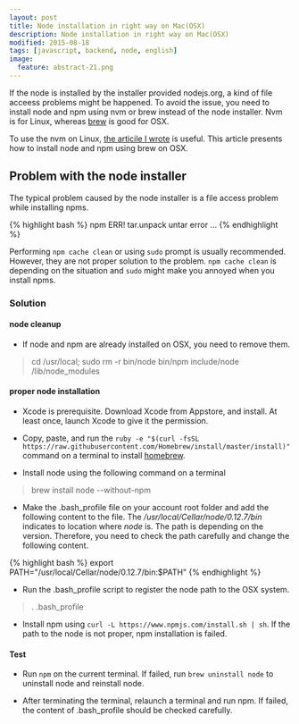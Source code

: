 ```yaml
---
layout: post
title: Node installation in right way on Mac(OSX)
description: Node installation in right way on Mac(OSX)
modified: 2015-08-18
tags: [javascript, backend, node, english]
image:
  feature: abstract-21.png
---
```


If the node is installed by the installer provided nodejs.org, a kind of file acceess problems might be happened. To avoid the issue, you need to install node and npm using nvm or brew instead of the node installer. Nvm is for Linux, whereas [brew](http://brew.sh/) is good for OSX.

To use the nvm on Linux, [the articile I wrote](http://dakoostech.blogspot.kr/2015/02/nodejs-yeoman-bower-grunt-permission.html) is useful. This article presents how to install node and npm using brew on OSX.

## Problem with the node installer

The typical problem caused by the node installer is a file access problem while installing npms.

{% highlight bash %}
npm ERR! tar.unpack untar error ...
{% endhighlight %}

Performing `npm cache clean` or using `sudo` prompt is usually recommended. However, they are not proper solution to the problem. `npm cache clean` is depending on the situation and `sudo` might make you annoyed when you install npms. 

### Solution

#### node cleanup

- If node and npm are already installed on OSX, you need to remove them. 

> cd /usr/local; sudo rm -r bin/node bin/npm include/node /lib/node_modules

#### proper node installation 

- Xcode is prerequisite. Download Xcode from Appstore, and install. At least once, launch Xcode to give it the permission.

- Copy, paste, and run the `ruby -e "$(curl -fsSL https://raw.githubusercontent.com/Homebrew/install/master/install)"` command on a terminal to install [homebrew](http://brew.sh/). 

- Install node using the following command on a terminal 

> brew install node --without-npm

- Make the .bash_profile file on your account root folder and add the following content to the file.
The */usr/local/Cellar/node/0.12.7/bin* indicates to location where *node* is. The path is depending on the version. Therefore, you need to check the path carefully and change the following content.

{% highlight bash %}
export PATH="/usr/local/Cellar/node/0.12.7/bin:$PATH"
{% endhighlight %}

- Run the .bash_profile script to register the node path to the OSX system.

>. .bash_profile 

- Install npm using `curl -L https://www.npmjs.com/install.sh | sh`. If the path to the node is not proper, npm installation is failed.

#### Test

- Run `npm` on the current terminal. If failed, run `brew uninstall node` to uninstall node and reinstall node.

- After terminating the terminal, relaunch a terminal and run npm. If failed, the content of .bash_profile should be checked carefully. 
